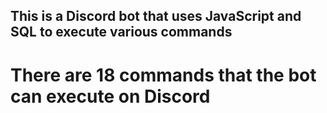 ## This is a Discord bot that uses JavaScript and SQL to execute various commands

# There are 18 commands that the bot can execute on Discord

